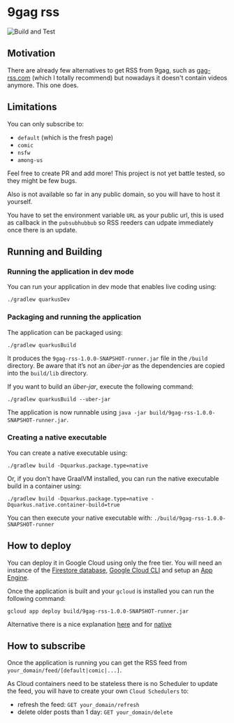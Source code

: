 # 9gag rss

![Build and Test](https://github.com/angel-git/9gag-rss/workflows/Build%20and%20Test/badge.svg?branch=master)

## Motivation

There are already few alternatives to get RSS from 9gag, such as [gag-rss.com](https://9gag-rss.com/) (which I totally recommend)
but nowadays it doesn't contain videos anymore. This one does.

## Limitations

You can only subscribe to:
- `default` (which is the fresh page)
- `comic`
- `nsfw`
- `among-us`

Feel free to create PR and add more!
This project is not yet battle tested, so they might be few bugs.

Also is not available so far in any public domain, so you will have to host it yourself.

You have to set the environment variable `URL` as your public url, this is used as callback in the `pubsubhubbub`
so RSS reeders can udpate immediately once there is an update.

## Running and Building

### Running the application in dev mode

You can run your application in dev mode that enables live coding using:
```shell script
./gradlew quarkusDev
```

### Packaging and running the application

The application can be packaged using:
```shell script
./gradlew quarkusBuild
```
It produces the `9gag-rss-1.0.0-SNAPSHOT-runner.jar` file in the `/build` directory.
Be aware that it’s not an _über-jar_ as the dependencies are copied into the `build/lib` directory.

If you want to build an _über-jar_, execute the following command:
```shell script
./gradlew quarkusBuild --uber-jar
```

The application is now runnable using `java -jar build/9gag-rss-1.0.0-SNAPSHOT-runner.jar`.

### Creating a native executable

You can create a native executable using: 
```shell script
./gradlew build -Dquarkus.package.type=native
```

Or, if you don't have GraalVM installed, you can run the native executable build in a container using: 
```shell script
./gradlew build -Dquarkus.package.type=native -Dquarkus.native.container-build=true
```

You can then execute your native executable with: `./build/9gag-rss-1.0.0-SNAPSHOT-runner`

## How to deploy

You can deploy it in Google Cloud using only the free tier.
You will need an instance of the [Firestore database](https://cloud.google.com/firestore/docs/quickstart-servers),
[Google Cloud CLI](https://cloud.google.com/sdk/docs/initializing) and setup an [App Engine](https://cloud.google.com/appengine).

Once the application is built and your `gcloud` is installed you can run the following command:

```shell script
gcloud app deploy build/9gag-rss-1.0.0-SNAPSHOT-runner.jar
```

Alternative there is a nice explanation [here](https://quarkify.net/how-to-deploy-quarkus-on-google-app-engine/)
and for [native](https://medium.com/@alexismp/deploying-a-quarkus-app-to-google-cloud-run-c4a8ca3be526)

## How to subscribe

Once the application is running you can get the RSS feed from `your_domain/feed/[default|comic|...]`.

As Cloud containers need to be stateless there is no Scheduler to update the feed, you will have to create your own `Cloud Schedulers` to:

- refresh the feed: `GET your_domain/refresh`
- delete older posts than 1 day: `GET your_domain/delete`
